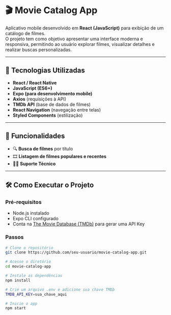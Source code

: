 # 🎬 Movie Catalog App

Aplicativo mobile desenvolvido em **React (JavaScript)** para exibição de um catálogo de filmes.  
O projeto tem como objetivo apresentar uma interface moderna e responsiva, permitindo ao usuário explorar filmes, visualizar detalhes e realizar buscas personalizadas.

---

## 🚀 Tecnologias Utilizadas

- **React / React Native**
- **JavaScript (ES6+)**
- **Expo (para desenvolvimento mobile)**
- **Axios** (requisições à API)
- **TMDb API** (base de dados de filmes)
- **React Navigation** (navegação entre telas)
- **Styled Components** (estilização)

---

## 🧩 Funcionalidades

- 🔍 **Busca de filmes** por título  
- 🎞️ **Listagem de filmes populares e recentes**  
- 👨‍💻 **Suporte Técnico**

---

## 🛠️ Como Executar o Projeto

### Pré-requisitos
- Node.js instalado
- Expo CLI configurado
- Conta na [The Movie Database (TMDb)](https://www.themoviedb.org/) para gerar uma API Key

### Passos

```bash
# Clone o repositório
git clone https://github.com/seu-usuario/movie-catalog-app.git

# Acesse o diretório
cd movie-catalog-app

# Instale as dependências
npm install

# Crie um arquivo .env e adicione sua chave TMDb
TMDB_API_KEY=sua_chave_aqui

# Inicie o app
npm start

